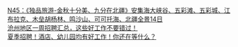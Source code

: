   
[N45：《独品旅游-金秋十分美、九分在北疆》安集海大峡谷、五彩滩、五彩城、江布拉克、木垒胡杨林、鸣沙山、可可托海、北疆全景14日](http://www.dianyue.me/archives/158/sk8xm8ts6noo5ky7/)  
[沧州地区一周招聘汇总，这些好工作不要错过！](http://www.dianyue.me/archives/841/qsh18rg01gjikv9m/)  
[夏季招聘！酒店、幼儿园均有好工作！你还在等什么？](http://www.dianyue.me/archives/901/zhi21xbglgj0e2is/)